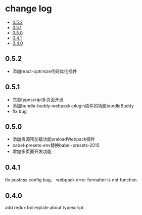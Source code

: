 # change log

- [0.5.2](#0.5.2)
- [0.5.1](#0.5.1)
- [0.5.0](#0.5.0)
- [0.4.1](#0.4.1)
- [0.4.0](#0.4.0)

## 0.5.2
- 添加react-optimize代码优化插件

## 0.5.1
- 完善typescript多页面开发
- 添加bundle-buddy-webpack-plugin插件的功能bundleBuddy
- fix bug

## 0.5.0
- 添加资源预加载功能preloadWebpack插件
- babel-presets-env替换babel-presets-2015
- 增加多页面开发功能

## 0.4.1
fix postcss config bug、 webpack error formatter is not function.

## 0.4.0
add redux boilerplate about typescript.

